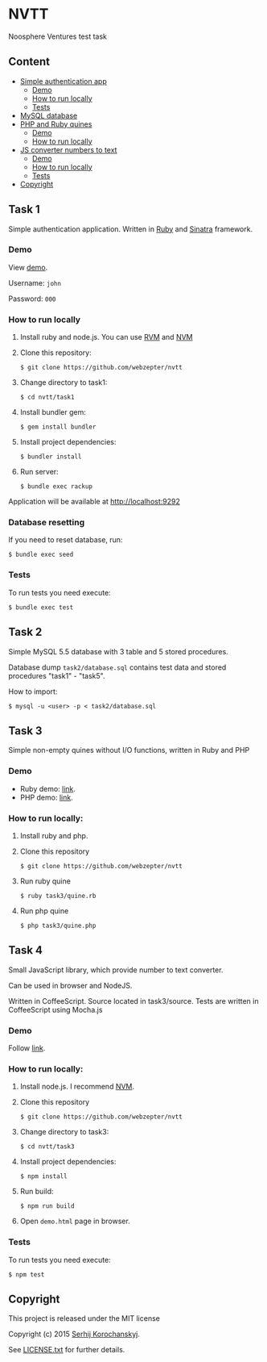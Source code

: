 NVTT
=========

Noosphere Ventures test task

Content
---

- [Simple authentication app](#task-1)
    - [Demo](#demo1)
    - [How to run locally](#how-to-run-locally1)
    - [Tests](#tests1)
- [MySQL database](#task-2)
- [PHP and Ruby quines](#task-3)
    - [Demo](#demo3)
    - [How to run locally](#how-to-run-locally3)
- [JS converter numbers to text](#task-4)
    - [Demo](#demo4)
    - [How to run locally](#how-to-run-locally4)
    - [Tests](#tests4)
- [Copyright](#copyright)


## Task 1

Simple authentication application. Written in [Ruby](https://www.ruby-lang.org/) and [Sinatra](http://www.sinatrarb.com/) framework.

### <a name="demo1"></a>Demo
View [demo](https://nvtt.herokuapp.com/login).

Username: ```john```

Password: ```000```

### <a name="how-to-run-locally1"></a>How to run locally

1. Install ruby and node.js. You can use [RVM](https://rvm.io/) and [NVM](https://github.com/creationix/nvm)
2. Clone this repository:

    ```
    $ git clone https://github.com/webzepter/nvtt
    ```
3. Change directory to task1:

    ```
    $ cd nvtt/task1
    ```
4. Install bundler gem:

    ```
    $ gem install bundler
    ```
5. Install project dependencies:

    ```
    $ bundler install
    ```
6. Run server:

    ```
    $ bundle exec rackup
    ```

Application will be available at [http://localhost:9292](http://localhost:9292)


### Database resetting

If you need to reset database, run:

```
$ bundle exec seed
```

### <a name="tests1"></a>Tests

To run tests you need execute:

```
$ bundle exec test
```

## Task 2

Simple MySQL 5.5 database with 3 table and 5 stored procedures.

Database dump ```task2/database.sql``` contains test data and stored procedures "task1" - "task5".

How to import:

```
$ mysql -u <user> -p < task2/database.sql
```

## Task 3

Simple non-empty quines without I/O functions, written in Ruby and PHP

### <a name="demo3"></a>Demo

- Ruby demo: [link](http://ideone.com/J5MY8V).
- PHP demo: [link](http://ideone.com/sNEGQp).

### <a name="how-to-run-locally3"></a>How to run locally:

1. Install ruby and php.
2. Clone this repository

    ```
    $ git clone https://github.com/webzepter/nvtt
    ```
3. Run ruby quine

    ```
    $ ruby task3/quine.rb
    ```
4. Run php quine

    ```
    $ php task3/quine.php
    ```

## Task 4

Small JavaScript library, which provide number to text converter.

Can be used in browser and NodeJS.

Written in CoffeeScript. Source located in task3/source.
Tests are written in CoffeeScript using Mocha.js

### <a name="demo4"></a>Demo

Follow [link](http://jsfiddle.net/webzepter/ggr1qm8e/).

### <a name="how-to-run-locally4"></a>How to run locally:

1. Install node.js. I recommend [NVM](https://github.com/creationix/nvm).
2. Clone this repository

    ```
    $ git clone https://github.com/webzepter/nvtt
    ```
3. Change directory to task3:

    ```
    $ cd nvtt/task3
    ```
5. Install project dependencies:

    ```
    $ npm install
    ```
6. Run build:

    ```
    $ npm run build
    ```
7. Open ```demo.html``` page in browser.

### <a name="tests3"></a>Tests

To run tests you need execute:

```
$ npm test
```

## Copyright

This project is released under the MIT license

Copyright (c) 2015 [Serhij Korochanskyj](https://github.com/webzepter).

See [LICENSE.txt](https://github.com/webzepter/nvtt/blob/master/LICENSE.txt) for further details.
